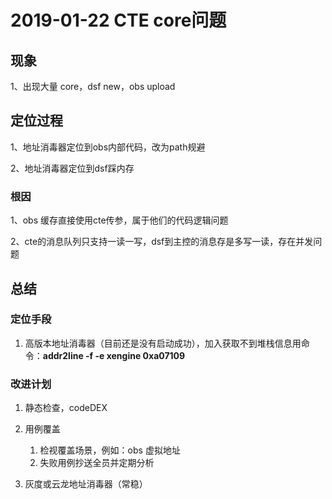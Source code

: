 

# 2019-01-22 CTE core问题



## 现象

1、出现大量 core，dsf new，obs upload

## 定位过程

1、地址消毒器定位到obs内部代码，改为path规避

2、地址消毒器定位到dsf踩内存

### 根因

1、obs 缓存直接使用cte传参，属于他们的代码逻辑问题

2、cte的消息队列只支持一读一写，dsf到主控的消息存是多写一读，存在并发问题

## 总结

### 定位手段

1. 高版本地址消毒器（目前还是没有启动成功），加入获取不到堆栈信息用命令：**addr2line -f -e xengine 0xa07109**

### 改进计划

1. 静态检查，codeDEX

2. 用例覆盖

   1. 检视覆盖场景，例如：obs 虚拟地址
   2. 失败用例抄送全员并定期分析

3. 灰度或云龙地址消毒器（常稳）

   